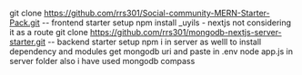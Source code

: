 git clone https://github.com/rrs301/Social-community-MERN-Starter-Pack.git -- frontend starter setup
npm install
_uyils - nextjs not considering it as a route
git clone https://github.com/rrs301/mongodb-nextjs-server-starter.git -- backend starter setup
npm i in server as welll to install dependency and modules
get mongodb uri and paste in .env node app.js in server folder
also i have used mongodb compass 
